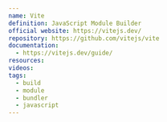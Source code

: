 ```yaml
---
name: Vite
definition: JavaScript Module Builder
official website: https://vitejs.dev/
repository: https://github.com/vitejs/vite
documentation:
  - https://vitejs.dev/guide/
resources: 
videos: 
tags:
  - build
  - module
  - bundler
  - javascript
---
```

